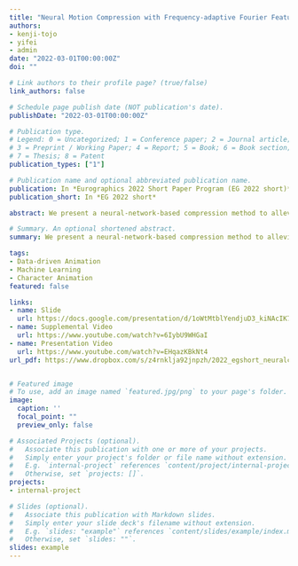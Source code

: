 ```yaml
---
title: "Neural Motion Compression with Frequency-adaptive Fourier Feature Network"
authors:
- kenji-tojo
- yifei
- admin
date: "2022-03-01T00:00:00Z"
doi: ""

# Link authors to their profile page? (true/false)
link_authors: false

# Schedule page publish date (NOT publication's date).
publishDate: "2022-03-01T00:00:00Z"

# Publication type.
# Legend: 0 = Uncategorized; 1 = Conference paper; 2 = Journal article;
# 3 = Preprint / Working Paper; 4 = Report; 5 = Book; 6 = Book section;
# 7 = Thesis; 8 = Patent
publication_types: ["1"]

# Publication name and optional abbreviated publication name.
publication: In *Eurographics 2022 Short Paper Program (EG 2022 short)*
publication_short: In *EG 2022 short*

abstract: We present a neural-network-based compression method to alleviate the storage cost of motion capture data. Human motions such as locomotion, often consist of periodic movements. We leverage this periodicity by applying Fourier features to a multilayered perceptron network. Our novel algorithm finds a set of Fourier feature frequencies based on the discrete cosine transformation (DCT) of motion. During training, we incrementally added a dominant frequency of the DCT to a current set of Fourier feature frequencies until a given quality threshold was satisfied. We conducted an experiment using CMU motion dataset, and the results suggest that our method achieves overall high compression ratios while maintaining its quality.

# Summary. An optional shortened abstract.
summary: We present a neural-network-based compression method to alleviate the storage cost of motion capture data. We leverage this periodicity by applying Fourier features to a multilayered perceptron network. 

tags:
- Data-driven Animation
- Machine Learning
- Character Animation
featured: false

links:
- name: Slide
  url: https://docs.google.com/presentation/d/1oWtMtblYendjuD3_kiNAcIK7SnRXs0bl/edit?usp=sharing&ouid=114828650557921591095&rtpof=true&sd=true
- name: Supplemental Video
  url: https://www.youtube.com/watch?v=6IybU9WHGaI   
- name: Presentation Video
  url: https://www.youtube.com/watch?v=EHqazKBkNt4
url_pdf: https://www.dropbox.com/s/z4rnklja92jnpzh/2022_egshort_neuralcompression.pdf?dl=0


# Featured image
# To use, add an image named `featured.jpg/png` to your page's folder. 
image:
  caption: ''
  focal_point: ""
  preview_only: false

# Associated Projects (optional).
#   Associate this publication with one or more of your projects.
#   Simply enter your project's folder or file name without extension.
#   E.g. `internal-project` references `content/project/internal-project/index.md`.
#   Otherwise, set `projects: []`.
projects:
- internal-project

# Slides (optional).
#   Associate this publication with Markdown slides.
#   Simply enter your slide deck's filename without extension.
#   E.g. `slides: "example"` references `content/slides/example/index.md`.
#   Otherwise, set `slides: ""`.
slides: example
---
```


